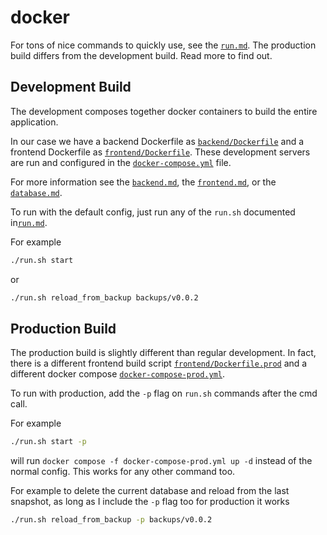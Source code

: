 # docker

For tons of nice commands to quickly use, see the [`run.md`](./run.md). The production build differs from the development build. Read more to find out.

## Development Build

The development composes together docker containers to build the entire application. 

In our case we have a backend Dockerfile as [`backend/Dockerfile`](../backend/Dockerfile) and a frontend Dockerfile as [`frontend/Dockerfile`](../frontend/Dockerfile). These development servers are run and configured in the [`docker-compose.yml`](./docker-compose.yml) file.

For more information see the [`backend.md`](./backend.md), the [`frontend.md`](./frontend.md), or the [`database.md`](./database.md). 

To run with the default config, just run any of the `run.sh` documented in[`run.md`](./run.md).

For example

```bash
./run.sh start
```

or

```bash
./run.sh reload_from_backup backups/v0.0.2
```

## Production Build

The production build is slightly different than regular development. In fact, there is a different frontend build script [`frontend/Dockerfile.prod`](../frontend/Dockerfile.prod) and a different docker compose [`docker-compose-prod.yml`](../docker-compose-prod.yml).

To run with production, add the `-p` flag on `run.sh` commands after the cmd call.

For example 

```bash
./run.sh start -p
```

will run `docker compose -f docker-compose-prod.yml up -d` instead of the normal config. This works for any other command too.

For example to delete the current database and reload from the last snapshot, as long as I include the `-p` flag too for production it works

```bash
./run.sh reload_from_backup -p backups/v0.0.2
```
